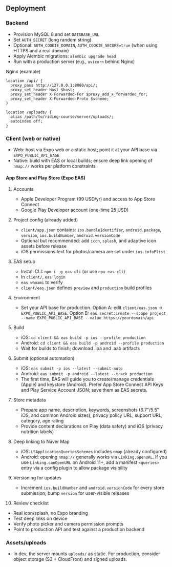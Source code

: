 ## Deployment

### Backend
- Provision MySQL 8 and set `DATABASE_URL`
- Set `AUTH_SECRET` (long random string)
- Optional: `AUTH_COOKIE_DOMAIN`, `AUTH_COOKIE_SECURE=true` (when using HTTPS and a real domain)
- Apply Alembic migrations: `alembic upgrade head`
- Run with a production server (e.g., `uvicorn` behind Nginx)

Nginx (example)
```
location /api/ {
  proxy_pass http://127.0.0.1:8080/api/;
  proxy_set_header Host $host;
  proxy_set_header X-Forwarded-For $proxy_add_x_forwarded_for;
  proxy_set_header X-Forwarded-Proto $scheme;
}

location /uploads/ {
  alias /path/to/riding-course/server/uploads/;
  autoindex off;
}
```

### Client (web or native)
- Web: host via Expo web or a static host; point it at your API base via `EXPO_PUBLIC_API_BASE`
- Native: build with EAS or local builds; ensure deep link opening of `nmap://` works per platform constraints

#### App Store and Play Store (Expo EAS)
1. Accounts
   - Apple Developer Program (99 USD/yr) and access to App Store Connect
   - Google Play Developer account (one-time 25 USD)

2. Project config (already added)
   - `client/app.json` contains: `ios.bundleIdentifier`, `android.package`, `version`, `ios.buildNumber`, `android.versionCode`
   - Optional but recommended: add `icon`, `splash`, and adaptive icon assets before release
   - iOS permissions text for photos/camera are set under `ios.infoPlist`

3. EAS setup
   - Install CLI: `npm i -g eas-cli` (or use `npx eas-cli`)
   - In `client/`, `eas login`
   - `eas whoami` to verify
   - `client/eas.json` defines `preview` and `production` build profiles

4. Environment
   - Set your API base for production. Option A: edit `client/eas.json` → `EXPO_PUBLIC_API_BASE`. Option B: `eas secret:create --scope project --name EXPO_PUBLIC_API_BASE --value https://yourdomain/api`

5. Build
   - iOS: `cd client && eas build -p ios --profile production`
   - Android: `cd client && eas build -p android --profile production`
   - Wait for builds to finish; download .ipa and .aab artifacts

6. Submit (optional automation)
   - iOS: `eas submit -p ios --latest --submit-auto`
   - Android: `eas submit -p android --latest --track production`
   - The first time, EAS will guide you to create/manage credentials (Apple) and keystore (Android). Prefer App Store Connect API Keys and Play Service Account JSON; save them as EAS secrets.

7. Store metadata
   - Prepare app name, description, keywords, screenshots (6.7"/5.5" iOS, and common Android sizes), privacy policy URL, support URL, category, age rating
   - Provide content declarations on Play (data safety) and iOS (privacy nutrition labels)

8. Deep linking to Naver Map
   - iOS: `LSApplicationQueriesSchemes` includes `nmap` (already configured)
   - Android: opening `nmap://` generally works via `Linking.openURL`. If you use `Linking.canOpenURL` on Android 11+, add a manifest `<queries>` entry via a config plugin to allow package visibility

9. Versioning for updates
   - Increment `ios.buildNumber` and `android.versionCode` for every store submission; bump `version` for user-visible releases

10. Review checklist
   - Real icon/splash, no Expo branding
   - Test deep links on device
   - Verify photo picker and camera permission prompts
   - Point to production API and test against a production backend

### Assets/uploads
- In dev, the server mounts `uploads/` as static. For production, consider object storage (S3 + CloudFront) and signed uploads.


